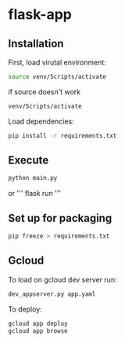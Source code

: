 # flask-app

## Installation
First, load virutal environment:
```bash
source venv/Scripts/activate
```
if source doesn't work
```bash
venv/Scripts/activate
```

Load dependencies:
```bash
pip install -r requirements.txt
```

## Execute
```bash
python main.py
```
or
'''
flask run
''' 

## Set up for packaging
```bash
pip freeze > requirements.txt
```

## Gcloud
To load on gcloud dev server run:
```bash
dev_appserver.py app.yaml
```

To deploy:
```bash
gcloud app deploy
gcloud app browse
```




